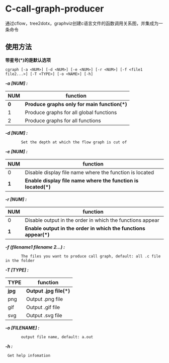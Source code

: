 # C-call-graph-producer
通过cflow，tree2dotx，graphviz创建c语言文件的函数调用关系图，并集成为一条命令

## 使用方法

**带星号(\*)的是默认选项**

```
cgraph [-a <NUM>] [-d <NUM>] [-e <NUM>] [-r <NUM>] [-f <file1 file2...>] [-T <TYPE>] [-o <NAME>] [-h]
```

***-a [NUM] :***
    
| **NUM** | **function** |
| ------- | ------- |
|     **0**    |    **Produce graphs only for main function(\*)**   |
|     1    |    Produce graphs for all global functions    |
|     2    |    Produce graphs for all functions    |

  
***-d [NUM] :***
  
           Set the depth at which the flow graph is cut of
  
***-e [NUM] :***

| **NUM** | **function** |
| ------- | ------- |
|     0    |    Disable display file name where the function is located     |
|     **1**    |    **Enable display file name where the function is located(\*)**    |

  
***-r [NUM] :***

| **NUM** | **function** |
| ------- | ------- |
|     0    |    Disable output in the order in which the functions appear     |
|     **1**    |    **Enable output in the order in which the functions appear(\*)**    |
     
***-f (filename1   filename 2...) :***

           The files you want to produce call graph, default: all .c file in the folder
           
***-T [TYPE] :***

| **TYPE** | **function** |
| ------- | ------- |
|     **jpg**    |    **Output .jpg file(\*)**     |
|     png    |    Output .png file    |
|     gif    |    Output .gif file    |
|     svg    |    Output .svg file    |

     
***-o [FILENAME] :***

           output file name, default: a.out
           
***-h :***

     Get help infomation
 
 
